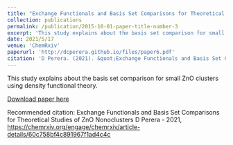 ```yaml
---
title: "Exchange Functionals and Basis Set Comparisons for Theoretical Studies of ZnO Nonoclusters - ChemRxiv"
collection: publications
permalink: /publication/2015-10-01-paper-title-number-3
excerpt: 'This study explains about the basis set comparison for small ZnO clusters using density functional theory.'
date: 2021/5/17
venue: 'ChemRxiv'
paperurl: 'http://dcperera.github.io/files/paper6.pdf'
citation: 'D Perera. (2021). &quot;Exchange Functionals and Basis Set Comparisons for Theoretical Studies of ZnO Nonoclusters.&quot; <i>Chemrxiv</i>. 1(3).'
---
```

This study explains about the basis set comparison for small ZnO clusters using density functional theory.

[Download paper here](https://chemrxiv.org/engage/chemrxiv/article-details/60c758bf4c891967f1ad4c4c)

Recommended citation: Exchange Functionals and Basis Set Comparisons for Theoretical Studies of ZnO Nonoclusters
D Perera - 2021, https://chemrxiv.org/engage/chemrxiv/article-details/60c758bf4c891967f1ad4c4c
